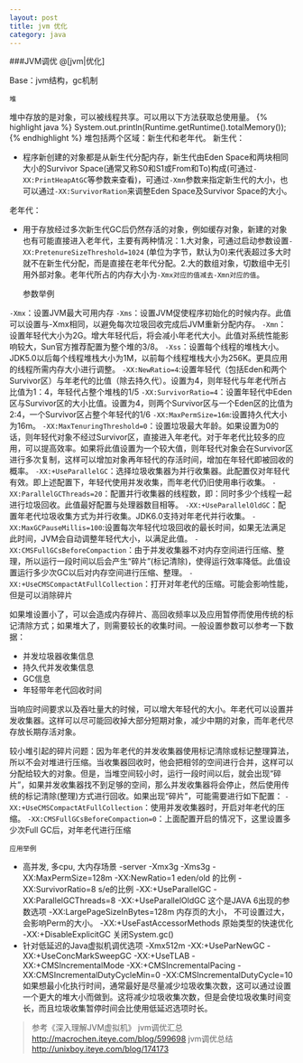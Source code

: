 ```yaml
---
layout: post
title: jvm 优化
category: java
---
```

###JVM调优
@[jvm|优化]

Base：jvm结构，gc机制

    堆
    
堆中存放的是对象，可以被线程共享。可以用以下方法获取总使用量。
{% highlight java %}
System.out.println(Runtime.getRuntime().totalMemory());
{% endhighlight %}
堆包括两个区域：新生代和老年代。
新生代：
- 程序新创建的对象都是从新生代分配内存，新生代由Eden Space和两块相同大小的Survivor Space(通常又称S0和S1或From和To)构成(可通过`-XX:PrintHeapAtGC`等参数来查看)，可通过`-Xmn`参数来指定新生代的大小，也可以通过`-XX:SurvivorRation`来调整Eden Space及Survivor Space的大小。

老年代：
- 用于存放经过多次新生代GC后仍然存活的对象，例如缓存对象，新建的对象也有可能直接进入老年代，主要有两种情况：1.大对象，可通过启动参数设置`-XX:PretenureSizeThreshold=1024` (单位为字节，默认为0)来代表超过多大时就不在新生代分配，而是直接在老年代分配。2.大的数组对象，切数组中无引用外部对象。老年代所占的内存大小为`-Xmx对应的值减去-Xmn对应的值`。


    参数举例
    
`-Xmx`：设置JVM最大可用内存
`-Xms`：设置JVM促使程序初始化的时候内存。此值可以设置与-Xmx相同，以避免每次垃圾回收完成后JVM重新分配内存。
`-Xmn`：设置年轻代大小为2G。增大年轻代后，将会减小年老代大小。此值对系统性能影响较大，Sun官方推荐配置为整个堆的3/8。
`-Xss`：设置每个线程的堆栈大小。JDK5.0以后每个线程堆栈大小为1M，以前每个线程堆栈大小为256K。更具应用的线程所需内存大小进行调整。
`-XX:NewRatio=4`:设置年轻代（包括Eden和两个Survivor区）与年老代的比值（除去持久代）。设置为4，则年轻代与年老代所占比值为1：4，年轻代占整个堆栈的1/5
`-XX:SurvivorRatio=4`：设置年轻代中Eden区与Survivor区的大小比值。设置为4，则两个Survivor区与一个Eden区的比值为2:4，一个Survivor区占整个年轻代的1/6
`-XX:MaxPermSize=16m`:设置持久代大小为16m。
`-XX:MaxTenuringThreshold=0`：设置垃圾最大年龄。如果设置为0的话，则年轻代对象不经过Survivor区，直接进入年老代。对于年老代比较多的应用，可以提高效率。如果将此值设置为一个较大值，则年轻代对象会在Survivor区进行多次复制，这样可以增加对象再年轻代的存活时间，增加在年轻代即被回收的概率。
`-XX:+UseParallelGC`：选择垃圾收集器为并行收集器。此配置仅对年轻代有效。即上述配置下，年轻代使用并发收集，而年老代仍旧使用串行收集。
`-XX:ParallelGCThreads=20`：配置并行收集器的线程数，即：同时多少个线程一起进行垃圾回收。此值最好配置与处理器数目相等。
`-XX:+UseParallelOldGC`：配置年老代垃圾收集方式为并行收集。JDK6.0支持对年老代并行收集。
`-XX:MaxGCPauseMillis=100`:设置每次年轻代垃圾回收的最长时间，如果无法满足此时间，JVM会自动调整年轻代大小，以满足此值。
`-XX:CMSFullGCsBeforeCompaction`：由于并发收集器不对内存空间进行压缩、整理，所以运行一段时间以后会产生“碎片”(标记清除)，使得运行效率降低。此值设置运行多少次GC以后对内存空间进行压缩、整理。
`-XX:+UseCMSCompactAtFullCollection`：打开对年老代的压缩。可能会影响性能，但是可以消除碎片

如果堆设置小了，可以会造成内存碎片、高回收频率以及应用暂停而使用传统的标记清除方式；如果堆大了，则需要较长的收集时间。一般设置参数可以参考一下数据：
- 并发垃圾器收集信息 
- 持久代并发收集信息
- GC信息
- 年轻带年老代回收时间

当响应时间要求以及吞吐量大的时候，可以增大年轻代的大小。年老代可以设置并发收集器。这样可以尽可能回收掉大部分短期对象，减少中期的对象，而年老代尽存放长期存活对象。



较小堆引起的碎片问题：因为年老代的并发收集器使用标记清除或标记整理算法，所以不会对堆进行压缩。当收集器回收时，他会把相邻的空间进行合并，这样可以分配给较大的对象。但是，当堆空间较小时，运行一段时间以后，就会出现“碎片”，如果并发收集器找不到足够的空间，那么并发收集器将会停止，然后使用传统的标记清除(整理)方式进行回收。如果出现“碎片”，可能需要进行如下配置：
`-XX:+UseCMSCompactAtFullCollection`：使用并发收集器时，开启对年老代的压缩。
`-XX:CMSFullGCsBeforeCompaction=0`：上面配置开启的情况下，这里设置多少次Full GC后，对年老代进行压缩










    应用举例
- 高并发, 多cpu, 大内存场景 
-server 
-Xmx3g 
-Xms3g 
-XX:MaxPermSize=128m 
-XX:NewRatio=1  eden/old 的比例 
-XX:SurvivorRatio=8  s/e的比例 
-XX:+UseParallelGC 
-XX:ParallelGCThreads=8 
-XX:+UseParallelOldGC  这个是JAVA 6出现的参数选项 
-XX:LargePageSizeInBytes=128m 内存页的大小， 不可设置过大， 会影响Perm的大小。 
-XX:+UseFastAccessorMethods 原始类型的快速优化 
-XX:+DisableExplicitGC  关闭System.gc() 
- 针对低延迟的Java虚拟机调优选项 
-Xmx512m 
-XX:+UseParNewGC 
-XX:+UseConcMarkSweepGC 
-XX:+UseTLAB 
-XX:+CMSIncrementalMode 
-XX:+CMSIncrementalPacing 
-XX:CMSIncrementalDutyCycleMin=0 
-XX:CMSIncrementalDutyCycle=10 
如果想最小化执行时间，通常最好是尽量减少垃圾收集次数，这可以通过设置一个更大的堆大小而做到。这将减少垃圾收集次数，但是会使垃圾收集时间变长，而且垃圾收集暂停时间会比使用低延迟选项时长。 

>参考《深入理解JVM虚拟机》
jvm调优汇总 http://macrochen.iteye.com/blog/599698
jvm调优总结 http://unixboy.iteye.com/blog/174173